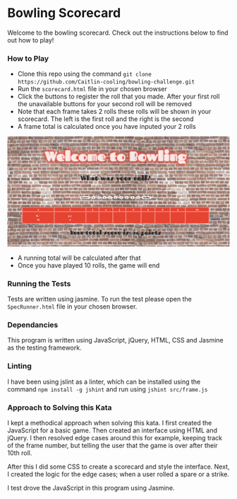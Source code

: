 # Bowling Scorecard
Welcome to the bowling scorecard. Check out the instructions below to find out how to play!

### How to Play
* Clone this repo using the command `git clone https://github.com/Caitlin-cooling/bowling-challenge.git`
* Run the `scorecard.html` file in your chosen browser
* Click the buttons to register the roll that you made. After your first roll the unavailable buttons for your second roll will be removed
* Note that each frame takes 2 rolls these rolls will be shown in your scorecard. The left is the first roll and the right is the second
* A frame total is calculated once you have inputed your 2 rolls

![Alt text](/assets/bowling-game.png)

* A running total will be calculated after that
* Once you have played 10 rolls, the game will end

### Running the Tests
Tests are written using jasmine. To run the test please open the `SpecRunner.html` file in your chosen browser.

### Dependancies
This program is written using JavaScript, jQuery, HTML, CSS and Jasmine as the testing framework.

### Linting
I have been using jslint as a linter, which can be installed using the command `npm install -g jshint` and run using `jshint src/frame.js`

### Approach to Solving this Kata
I kept a methodical approach when solving this kata. I first created the JavaScript for a basic game. Then created an interface using HTML and jQuery. I then resolved edge cases around this for example, keeping track of the frame number, but telling the user that the  game is over after their 10th roll.

After this I did some CSS to create a scorecard and style the interface. Next, I created the logic for the edge cases; when a user rolled a spare or a strike.

I test drove the JavaScript in this program using Jasmine.
